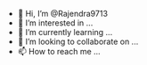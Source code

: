 - 👋 Hi, I’m @Rajendra9713
- 👀 I’m interested in ...
- 🌱 I’m currently learning ...
- 💞️ I’m looking to collaborate on ...
- 📫 How to reach me ...

<!---
Rajendra9713/Rajendra9713 is a ✨ special ✨ repository because its `README.md` (this file) appears on your GitHub profile.
You can click the Preview link to take a look at your changes.
--->
